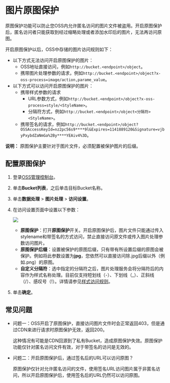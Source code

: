 # 图片原图保护

原图保护功能可以防止您OSS内允许匿名访问的图片文件被盗用。开启原图保护后，匿名访问者只能获取到经过缩略处理或者添加水印后的图片，无法再访问原图。

开启原图保护以后，OSS中存储的图片访问规则如下：

-   以下方式无法访问开启原图保护的图片：
    -   OSS地址直接访问，例如`http://bucket.<endpoint>/object`。
    -   携带图片处理参数的请求，例如`http://bucket.<endpoint>/object?x-oss-process=image/action,parame_value`。
-   以下方式可以访问开启原图保护的图片：
    -   携带样式参数的请求
        -   URL参数方式，例如`http://bucket.<endpoint>/object?x-oss-process=style/<StyleName>`。
        -   分隔符方式，例如`http://bucket.<endpoint>/object<分隔符><StyleName>`。
    -   携带签名的请求，例如`http://bucket.<endpoint>/object?OSSAccessKeyId=nz2pc56s9****9l&Expires=1141889120&Signature=vjbyPxybdZaNmGa%2By****YEAiv4%3D`。

**说明：** 原图保护主要针对于图片文件，必须配置被保护图片的后缀。

## 配置原图保护

1.  登录[OSS管理控制台](https://oss.console.aliyun.com/overview)。

2.  单击**Bucket列表**，之后单击目标Bucket名称。

3.  单击**数据处理** \> **图片处理** \> **访问设置**。

4.  在访问设置页面中设置以下参数：

    ![](https://static-aliyun-doc.oss-cn-hangzhou.aliyuncs.com/assets/img/zh-CN/4095649951/p44217.png)

    -   **原图保护**：打开**原图保护**开关。开启原图保护后，图片文件只能通过传入stylename和带签名的方式访问，禁止直接访问原文件或传入图片处理参数访问图片。
    -   **原图保护后缀**：设置被保护的原图后缀，只有带有所设置后缀的原图会被保护。例如将此参数设置为**jpg**，您依然可以直接访问除.jpg后缀以外（例如.png）的原图。
    -   **自定义分隔符**：选中指定的分隔符之后，图片处理服务会将分隔符后的内容作为样式名称处理。目前仅支持短划线（-）、下划线（\_）、正斜线（/）、感叹号（!）。详情请参见[样式访问规则](/intl.zh-CN/开发指南/数据处理/图片处理指南/图片样式.md)。
5.  单击**确定**。


## 常见问题

-   问题一：OSS开启了原图保护，直接访问图片文件时会正常返回403，但是通过CDN来进行请求时原图保护无效，返回200。

    这种情况有可能是CDN回源到了私有Bucket，造成原图保护失效。原图保护功能仅针对匿名访问文件有效，对于带签名的访问是无效的。

-   问题二：开启原图保护后，通过签名后的URL可以访问原图？

    原图保护仅针对允许匿名访问的文件，使用签名URL访问图片属于非匿名访问，所以开启原图保护后，使用签名后的URL仍然可以访问原图。


